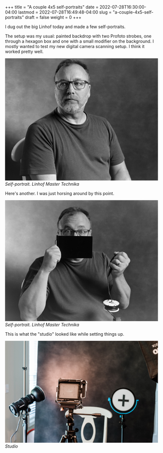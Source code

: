 +++
title = "A couple 4x5 self-portraits"
date = 2022-07-28T16:30:00-04:00
lastmod = 2022-07-28T16:49:48-04:00
slug = "a-couple-4x5-self-portraits"
draft = false
weight = 0
+++

I dug out the big Linhof today and made a few self-portraits.

<!--more-->

The setup was my usual: painted backdrop with two Profoto strobes, one through a hexagon box and one with a small modifier on the background. I mostly wanted to test my new digital camera scanning setup. I think it worked pretty well.

![Self-portrait](scan1.jpg)
*Self-portrait. Linhof Master Technika*

Here's another. I was just horsing around by this point.

![Self-portrait](scan2.jpg)
*Self-portrait. Linhof Master Technika*

This is what the "studio" looked like while setting things up.

![Studio](setup.jpg)
*Studio*

[//]: # "Exported with love from a post written in Org mode"
[//]: # "- https://github.com/kaushalmodi/ox-hugo"

